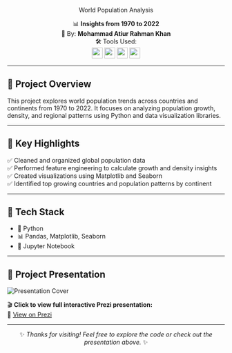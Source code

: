 <div align="center">

 World Population Analysis


📊 **Insights from 1970 to 2022**  
👤 By: **Mohammad Atiur Rahman Khan**  
🛠️ Tools Used:  
<img src="https://img.shields.io/badge/Python-3776AB?style=for-the-badge&logo=python&logoColor=white" height="25"> 
<img src="https://img.shields.io/badge/Pandas-150458?style=for-the-badge&logo=pandas&logoColor=white" height="25"> 
<img src="https://img.shields.io/badge/Matplotlib-11557C?style=for-the-badge&logo=matplotlib&logoColor=white" height="25"> 
<img src="https://img.shields.io/badge/Seaborn-49A7A1?style=for-the-badge&logo=seaborn&logoColor=white" height="25">

</div>

---

## 🎯 Project Overview

This project explores world population trends across countries and continents from 1970 to 2022. It focuses on analyzing population growth, density, and regional patterns using Python and data visualization libraries.

---

## 🚀 Key Highlights

✅ Cleaned and organized global population data  
✅ Performed feature engineering to calculate growth and density insights  
✅ Created visualizations using Matplotlib and Seaborn  
✅ Identified top growing countries and population patterns by continent  

---

## 🧰 Tech Stack

- 🐍 Python  
- 📊 Pandas, Matplotlib, Seaborn  
- 🧪 Jupyter Notebook

---

## 🎥 Project Presentation
![Presentation Cover]()

🎬 **Click to view full interactive Prezi presentation:**  
🔗 [View on Prezi](https://prezi.com/view/s7Yur0SbUBxh8DvkwCbN/)

---

<div align="center">

✨ *Thanks for visiting! Feel free to explore the code or check out the presentation above.* ✨

</div>

